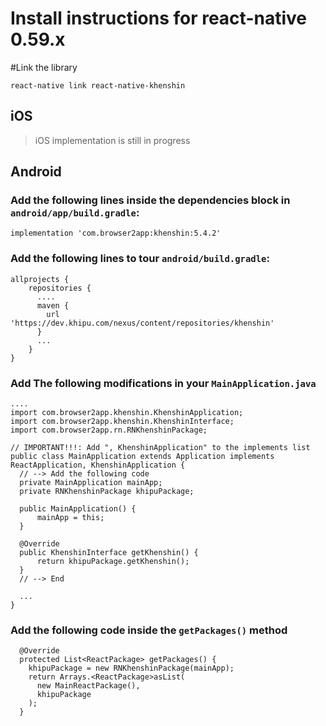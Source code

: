 # Install instructions for react-native 0.59.x

#Link the library

    react-native link react-native-khenshin

## iOS

> iOS implementation is still in progress

[//]: <> (1. In XCode, in the project navigator, right click `Libraries` ➜ `Add Files to [your project's name]`)
[//]: <> (2. Go to `node_modules` ➜ `react-native-khenshin` and add `RNKhipu.xcodeproj`)
[//]: <> (3. In XCode, in the project navigator, select your project. Add `libRNKhipu.a` to your project's `Build Phases` ➜ `Link Binary With Libraries`)
[//]: <> (4. Run your project `Cmd+R`)

## Android

### Add the following lines inside the dependencies block in `android/app/build.gradle`:

```
implementation 'com.browser2app:khenshin:5.4.2'
```

### Add the following lines to tour `android/build.gradle`:

```
allprojects {
    repositories {
      ....
      maven {
        url 'https://dev.khipu.com/nexus/content/repositories/khenshin'
      }
      ...
    }
}
```

### Add The following modifications in your `MainApplication.java`

```
....
import com.browser2app.khenshin.KhenshinApplication;
import com.browser2app.khenshin.KhenshinInterface;
import com.browser2app.rn.RNKhenshinPackage;

// IMPORTANT!!!: Add ", KhenshinApplication" to the implements list
public class MainApplication extends Application implements ReactApplication, KhenshinApplication {
  // --> Add the following code 
  private MainApplication mainApp;
  private RNKhenshinPackage khipuPackage;

  public MainApplication() {
      mainApp = this;
  }

  @Override
  public KhenshinInterface getKhenshin() {
      return khipuPackage.getKhenshin();
  }
  // --> End
  
  ... 
}

```

### Add the following code inside the `getPackages()` method
  
```
  @Override
  protected List<ReactPackage> getPackages() {
    khipuPackage = new RNKhenshinPackage(mainApp);
    return Arrays.<ReactPackage>asList(
      new MainReactPackage(),
      khipuPackage
    );
  }
```

```

